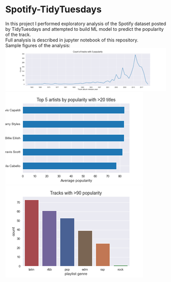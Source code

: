 # Spotify-TidyTuesdays

In this project I performed exploratory analysis of the Spotify dataset posted by TidyTuesdays and attempted to build ML model to predict the popularity of the track. <br>
Full analysis is described in jupyter notebook of this repository. <br>
Sample figures of the analysis:
![alt text](https://github.com/olehhhhh/Spotify-TidyTuesdays/blob/master/0popularity.png)
![alt text](https://github.com/olehhhhh/Spotify-TidyTuesdays/blob/master/artist_popularity.png)
![alt text](https://github.com/olehhhhh/Spotify-TidyTuesdays/blob/master/popularity.png)
